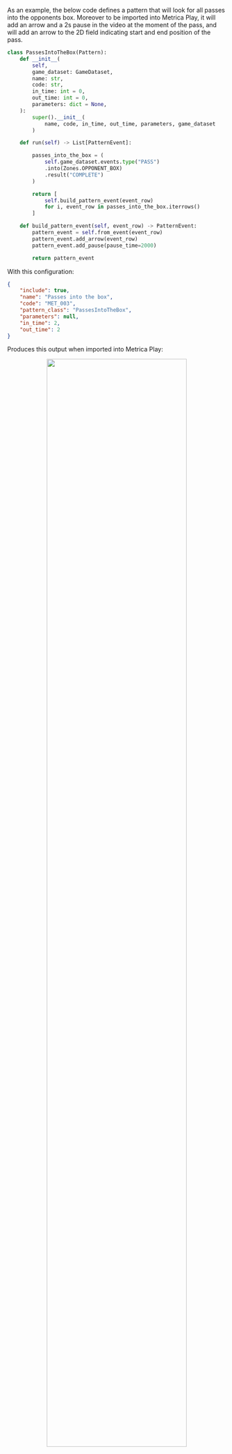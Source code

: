 As an example, the below code defines a pattern that will look for all passes into the opponents box. Moreover to be imported into Metrica Play, it will add an arrow and a 2s pause in the video at the moment of the pass, and will add an arrow to the 2D field indicating start and end position of the pass. 

```python
class PassesIntoTheBox(Pattern):
    def __init__(
        self,
        game_dataset: GameDataset,
        name: str,
        code: str,
        in_time: int = 0,
        out_time: int = 0,
        parameters: dict = None,
    ):
        super().__init__(
            name, code, in_time, out_time, parameters, game_dataset
        )

    def run(self) -> List[PatternEvent]:

        passes_into_the_box = (
            self.game_dataset.events.type("PASS")
            .into(Zones.OPPONENT_BOX)
            .result("COMPLETE")
        )

        return [
            self.build_pattern_event(event_row)
            for i, event_row in passes_into_the_box.iterrows()
        ]

    def build_pattern_event(self, event_row) -> PatternEvent:
        pattern_event = self.from_event(event_row)
        pattern_event.add_arrow(event_row)
        pattern_event.add_pause(pause_time=2000)

        return pattern_event
```

With this configuration:

```json
{
    "include": true,
    "name": "Passes into the box",
    "code": "MET_003",
    "pattern_class": "PassesIntoTheBox",
    "parameters": null,
    "in_time": 2,
    "out_time": 2
}
```

Produces this output when imported into Metrica Play:

<p align="center">
  <img src="../../media/passes_into_the_box.gif" width="80%" />
</p>